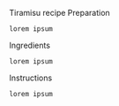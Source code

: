 Tiramisu recipe
Preparation

    lorem ipsum

Ingredients

    lorem ipsum

Instructions

    lorem ipsum
